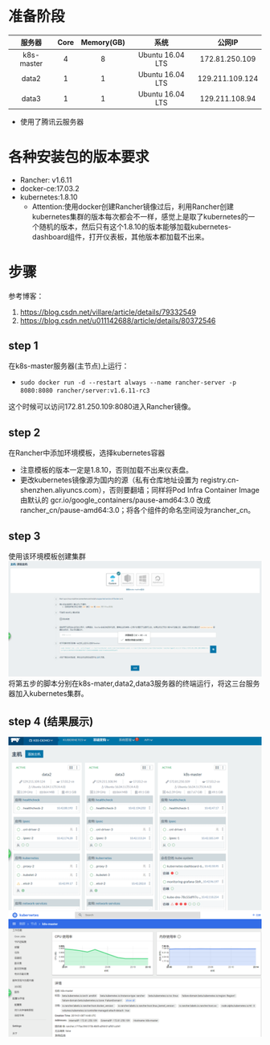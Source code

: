 # 准备阶段
| 服务器 | Core | Memory(GB) | 系统 | 公网IP |
| :---: | :---: | :---: | :---: | :---:|
| k8s-master | 4 | 8 | Ubuntu 16.04 LTS | 172.81.250.109 |
| data2 | 1 | 1 | Ubuntu 16.04 LTS | 129.211.109.124 |
| data3 | 1 | 1 | Ubuntu 16.04 LTS | 129.211.108.94 |
* 使用了腾讯云服务器

# 各种安装包的版本要求
*  Rancher: v1.6.11
*  docker-ce:17.03.2
*  kubernetes:1.8.10
    * Attention:使用docker创建Rancher镜像过后，利用Rancher创建kubernetes集群的版本每次都会不一样，感觉上是取了kubernetes的一个随机的版本，然后只有这个1.8.10的版本能够加载kubernetes-dashboard组件，打开仪表板，其他版本都加载不出来。

# 步骤
参考博客：
1. https://blog.csdn.net/villare/article/details/79332549 
2. https://blog.csdn.net/u011142688/article/details/80372546

## step 1
在k8s-master服务器(主节点)上运行：
*     sudo docker run -d --restart always --name rancher-server -p 8080:8080 rancher/server:v1.6.11-rc3
这个时候可以访问172.81.250.109:8080进入Rancher镜像。

## step 2
在Rancher中添加环境模板，选择kubernetes容器
*  注意模板的版本一定是1.8.10，否则加载不出来仪表盘。
*  更改kubernetes镜像源为国内的源（私有仓库地址设置为 registry.cn-shenzhen.aliyuncs.com），否则要翻墙；同样将Pod Infra Container Image 由默认的 gcr.io/google_containers/pause-amd64:3.0 改成 rancher_cn/pause-amd64:3.0；将各个组件的命名空间设为rancher_cn。

## step 3
使用该环境模板创建集群
![image](https://github.com/Hutaimu1/images/blob/master/tianjiazhuji.png?raw=true)
将第五步的脚本分别在k8s-mater,data2,data3服务器的终端运行，将这三台服务器加入kubernetes集群。

## step 4 (结果展示)
![image](https://github.com/Hutaimu1/images/blob/master/zhuji.png?raw=true)
![image](https://github.com/Hutaimu1/images/blob/master/jiedian.png?raw=true)